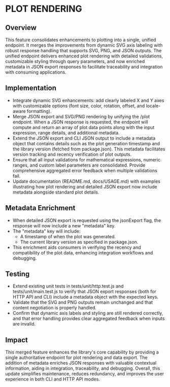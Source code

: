 # PLOT RENDERING

## Overview
This feature consolidates enhancements to plotting into a single, unified endpoint. It merges the improvements from dynamic SVG axis labeling with robust response handling that supports SVG, PNG, and JSON outputs. The unified endpoint delivers enhanced plot rendering with detailed validations, customizable styling through query parameters, and now enriched metadata in JSON export responses to facilitate traceability and integration with consuming applications.

## Implementation
- Integrate dynamic SVG enhancements: add clearly labeled X and Y axes with customizable options (font size, color, rotation, offset, and locale-aware formatting).
- Merge JSON export and SVG/PNG rendering by unifying the /plot endpoint. When a JSON response is requested, the endpoint will compute and return an array of plot data points along with the input expression, range details, and additional metadata.
- Extend the JSON export and CLI JSON output to include a metadata object that contains details such as the plot generation timestamp and the library version (fetched from package.json). This metadata facilitates version tracking and recency verification of plot outputs.
- Ensure that all input validations for mathematical expressions, numeric ranges, and custom label parameters are consolidated. Provide comprehensive aggregated error feedback when multiple validations fail.
- Update documentation (README.md, docs/USAGE.md) with examples illustrating how plot rendering and detailed JSON export now include metadata alongside standard plot details.

## Metadata Enrichment
- When detailed JSON export is requested using the jsonExport flag, the response will now include a new "metadata" key.
- The "metadata" key will include:
  - A timestamp of when the plot was generated.
  - The current library version as specified in package.json.
- This enrichment aids consumers in verifying the recency and compatibility of the plot data, enhancing integration workflows and debugging.

## Testing
- Extend existing unit tests in tests/unit/http.test.js and tests/unit/main.test.js to verify that JSON export responses (both for HTTP API and CLI) include a metadata object with the expected keys.
- Validate that the SVG and PNG outputs remain unchanged and that content negotiation is properly handled.
- Confirm that dynamic axis labels and styling are still rendered correctly, and that error handling provides clear aggregated feedback when inputs are invalid.

## Impact
This merged feature enhances the library's core capability by providing a single authoritative endpoint for plot rendering and data export. The addition of metadata enriches JSON responses with valuable contextual information, aiding in integration, traceability, and debugging. Overall, this update simplifies maintenance, reduces redundancy, and improves the user experience in both CLI and HTTP API modes.